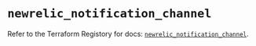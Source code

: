 # `newrelic_notification_channel`

Refer to the Terraform Registory for docs: [`newrelic_notification_channel`](https://registry.terraform.io/providers/newrelic/newrelic/3.28.1/docs/resources/notification_channel).
